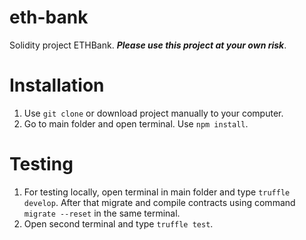 # eth-bank
Solidity project ETHBank. ***Please use this project at your own risk***.


# Installation
1. Use `git clone` or download project manually to your computer.
2. Go to main folder and open terminal. Use `npm install`.

# Testing
1. For testing locally, open terminal in main folder and type `truffle develop`. After that migrate and compile contracts using command `migrate --reset` in the same terminal.
2. Open second terminal and type `truffle test`.
